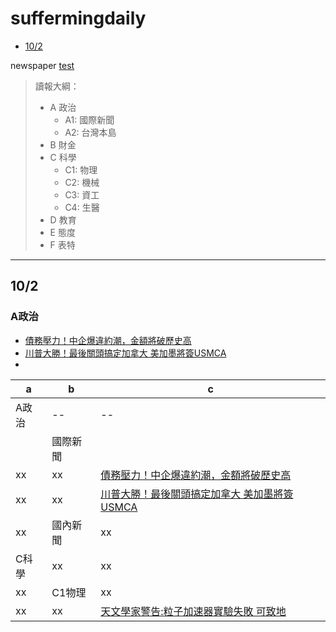 suffermingdaily
===
* [10/2](#20181002)

newspaper
[test](https://www.facebook.com/suffermingl)

> 讀報大綱：
> - A 政治
>   * A1: 國際新聞
>   * A2: 台灣本島
> - B 財金
> - C 科學
>   * C1: 物理
>   * C2: 機械
>   * C3: 資工
>   * C4: 生醫
> - D 教育
> - E 態度
> - F 表特

* * *

<h2 id="20181002">10/2</h2>
<h3 id="20181002-politics">A政治</h3>

 - [債務壓力！中企爆違約潮，金額將破歷史高](https://moptt.tw/p/Gossiping.M.1538438745.A.34D)
 - [川普大勝！最後關頭搞定加拿大 美加墨將簽USMCA](https://moptt.tw/p/Gossiping.M.1538427149.A.1F4)
 - 

|a|b|c|
|--|--|--|
|A政治|--|--|
||國際新聞||
|xx|xx|[債務壓力！中企爆違約潮，金額將破歷史高](https://moptt.tw/p/Gossiping.M.1538438745.A.34D)|
|xx|xx|[川普大勝！最後關頭搞定加拿大 美加墨將簽USMCA](https://moptt.tw/p/Gossiping.M.1538427149.A.1F4)|
|xx|國內新聞|xx|
|C科學|xx|xx|
|xx|C1物理|xx|
|xx|xx|[天文學家警告:粒子加速器實驗失敗 可致地](https://moptt.tw/p/Gossiping.M.1538406299.A.824)|
